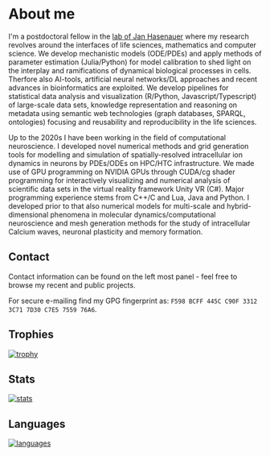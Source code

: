 # About me

I'm a postdoctoral fellow in the [lab of Jan Hasenauer](https://www.mathematics-and-life-sciences.uni-bonn.de/en/group-members/hasenauer-group) where my research revolves around the interfaces of life sciences, mathematics and computer science. We develop mechanistic models (ODE/PDEs) and apply methods of parameter estimation (Julia/Python) for model calibration to shed light on the interplay and ramifications of dynamical biological processes in cells. Therfore also AI-tools, artificial neural networks/DL approaches and recent advances in bioinformatics are exploited. We develop pipelines for statistical data analysis and visualization (R/Python, Javascript/Typescript) of large-scale data sets, knowledge representation and reasoning on metadata using semantic web technologies (graph databases, SPARQL, ontologies) focusing and reusability and reproducibility in the life sciences. 

Up to the 2020s I have been working in the field of computational neuroscience. I developed novel numerical methods and grid generation tools for modelling and simulation of spatially-resolved intracellular ion dynamics in neurons by PDEs/ODEs on HPC/HTC infrastructure. We made use of GPU programming on NVIDIA GPUs through CUDA/cg shader programming for interactively visualizing and numerical analysis of scientific data sets in the virtual reality framework Unity VR (C#). Major programming experience stems from C++/C and Lua, Java and Python. I developed prior to that also numerical models for multi-scale and hybrid-dimensional phenomena in molecular dynamics/computational neuroscience and mesh generation methods for the study of intracellular Calcium waves, neuronal plasticity and memory formation. 

## Contact
Contact information can be found on the left most panel - feel free to browse my recent and public projects.

For secure e-mailing find my GPG fingerprint as:  `F598 BCFF 445C C90F 3312 3C71 7D30 C7E5 7559 76A6`. 

## Trophies 
[![trophy](https://github-profile-trophy.vercel.app/?username=stephanmg&theme=onedark&row=1&column=7)](https://github.com/stephanmg?tab=repositories&q=&type=source&language=)

## Stats
[![stats](https://github-readme-stats.vercel.app/api?username=stephanmg&bg_color=30,e96443,904e95&title_color=fff&text_color=fff&show_icons=true&theme=merko)](https://github.com/stephanmg?tab=repositories&q=&type=source&language=)

## Languages
[![languages](https://github-readme-stats.vercel.app/api/top-langs/?username=stephanmg&langs_count=20&layout=compact&count_private=true&bg_color=30,e96443,904e95&title_color=fff&text_color=fff&theme=merko)](https://github.com/stephanmg?tab=repositories)
